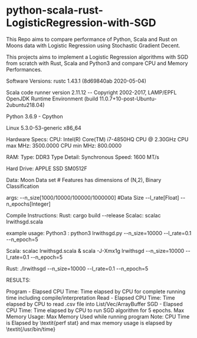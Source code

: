 # python-scala-rust-LogisticRegression-with-SGD
This Repo aims to compare performance of Python, Scala and Rust on Moons data with Logistic Regression using Stochastic Gradient Decent.

This projects aims to implement a Logistic Regression algorithms with SGD from scratch with Rust, Scala and Python3 and compare CPU and Memory Performances.

Software Versions:
rustc 1.43.1 (8d69840ab 2020-05-04)

Scala code runner version 2.11.12 -- Copyright 2002-2017, LAMP/EPFL
OpenJDK Runtime Environment (build 11.0.7+10-post-Ubuntu-2ubuntu218.04)

Python 3.6.9 - Cpython

Linux 5.3.0-53-generic x86_64

Hardware Specs:
CPU:
Intel(R) Core(TM) i7-4850HQ CPU @ 2.30GHz
CPU max MHz:         3500.0000
CPU min MHz:         800.0000

RAM:
Type: DDR3
Type Detail: Synchronous
Speed: 1600 MT/s

Hard Drive:
APPLE SSD SM0512F

Data: Moon Data set # Features has dimensions of (N,2), Binary Classification

args: 
--n_size[1000/10000/100000/1000000] #Data Size 
--l_rate[Float]
--n_epochs[Integer]

Compile Instructions:
Rust: cargo build --release
Scalac: scalac lrwithsgd.scala

example usage:
Python3 : python3 lrwithsgd.py --n_size=10000 --l_rate=0.1 --n_epoch=5

Scala: scalac lrwithsgd.scala & scala -J-Xmx1g lrwithsgd --n_size=10000 --l_rate=0.1 --n_epoch=5

Rust: ./lrwithsgd --n_size=10000 --l_rate=0.1 --n_epoch=5

RESULTS:

Program - Elapsed CPU Time: Time elapsed by CPU for complete running time including compile/interpretation
Read - Elapsed CPU Time: Time elapsed by CPU to read .csv file into List/Vec/ArrayBuffer
SGD - Elapsed CPU Time: Time elapsed by CPU to run SGD algorithm for 5 epochs.
Max Memory Usage: Max Memory Used while running program
Note: CPU Time is Elapsed by \textit{perf stat} and max memory usage is elapsed by \textit{/usr/bin/time}


